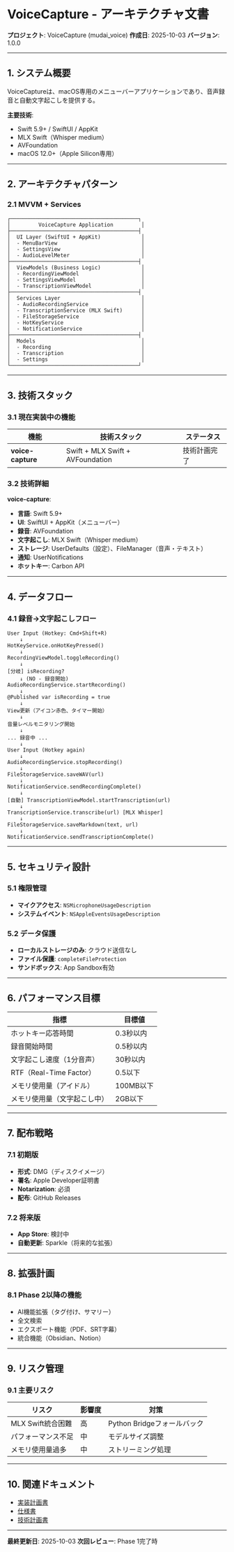 # VoiceCapture - アーキテクチャ文書

**プロジェクト**: VoiceCapture (mudai_voice)
**作成日**: 2025-10-03
**バージョン**: 1.0.0

---

## 1. システム概要

VoiceCaptureは、macOS専用のメニューバーアプリケーションであり、音声録音と自動文字起こしを提供する。

**主要技術**:
- Swift 5.9+ / SwiftUI / AppKit
- MLX Swift（Whisper medium）
- AVFoundation
- macOS 12.0+（Apple Silicon専用）

---

## 2. アーキテクチャパターン

### 2.1 MVVM + Services

```
┌─────────────────────────────────────────┐
│         VoiceCapture Application         │
├─────────────────────────────────────────┤
│  UI Layer (SwiftUI + AppKit)             │
│  - MenuBarView                           │
│  - SettingsView                          │
│  - AudioLevelMeter                       │
├─────────────────────────────────────────┤
│  ViewModels (Business Logic)             │
│  - RecordingViewModel                    │
│  - SettingsViewModel                     │
│  - TranscriptionViewModel                │
├─────────────────────────────────────────┤
│  Services Layer                          │
│  - AudioRecordingService                 │
│  - TranscriptionService (MLX Swift)      │
│  - FileStorageService                    │
│  - HotKeyService                         │
│  - NotificationService                   │
├─────────────────────────────────────────┤
│  Models                                  │
│  - Recording                             │
│  - Transcription                         │
│  - Settings                              │
└─────────────────────────────────────────┘
```

---

## 3. 技術スタック

### 3.1 現在実装中の機能

| 機能 | 技術スタック | ステータス |
|------|-------------|-----------|
| **voice-capture** | Swift + MLX Swift + AVFoundation | 技術計画完了 |

### 3.2 技術詳細

**voice-capture**:
- **言語**: Swift 5.9+
- **UI**: SwiftUI + AppKit（メニューバー）
- **録音**: AVFoundation
- **文字起こし**: MLX Swift（Whisper medium）
- **ストレージ**: UserDefaults（設定）、FileManager（音声・テキスト）
- **通知**: UserNotifications
- **ホットキー**: Carbon API

---

## 4. データフロー

### 4.1 録音→文字起こしフロー

```
User Input (Hotkey: Cmd+Shift+R)
    ↓
HotKeyService.onHotKeyPressed()
    ↓
RecordingViewModel.toggleRecording()
    ↓
[分岐] isRecording?
    ↓ (NO - 録音開始)
AudioRecordingService.startRecording()
    ↓
@Published var isRecording = true
    ↓
View更新（アイコン赤色、タイマー開始）
    ↓
音量レベルモニタリング開始
    ↓
... 録音中 ...
    ↓
User Input (Hotkey again)
    ↓
AudioRecordingService.stopRecording()
    ↓
FileStorageService.saveWAV(url)
    ↓
NotificationService.sendRecordingComplete()
    ↓
[自動] TranscriptionViewModel.startTranscription(url)
    ↓
TranscriptionService.transcribe(url) [MLX Whisper]
    ↓
FileStorageService.saveMarkdown(text, url)
    ↓
NotificationService.sendTranscriptionComplete()
```

---

## 5. セキュリティ設計

### 5.1 権限管理

- **マイクアクセス**: `NSMicrophoneUsageDescription`
- **システムイベント**: `NSAppleEventsUsageDescription`

### 5.2 データ保護

- **ローカルストレージのみ**: クラウド送信なし
- **ファイル保護**: `completeFileProtection`
- **サンドボックス**: App Sandbox有効

---

## 6. パフォーマンス目標

| 指標 | 目標値 |
|------|--------|
| ホットキー応答時間 | 0.3秒以内 |
| 録音開始時間 | 0.5秒以内 |
| 文字起こし速度（1分音声） | 30秒以内 |
| RTF（Real-Time Factor） | 0.5以下 |
| メモリ使用量（アイドル） | 100MB以下 |
| メモリ使用量（文字起こし中） | 2GB以下 |

---

## 7. 配布戦略

### 7.1 初期版

- **形式**: DMG（ディスクイメージ）
- **署名**: Apple Developer証明書
- **Notarization**: 必須
- **配布**: GitHub Releases

### 7.2 将来版

- **App Store**: 検討中
- **自動更新**: Sparkle（将来的な拡張）

---

## 8. 拡張計画

### 8.1 Phase 2以降の機能

- AI機能拡張（タグ付け、サマリー）
- 全文検索
- エクスポート機能（PDF、SRT字幕）
- 統合機能（Obsidian、Notion）

---

## 9. リスク管理

### 9.1 主要リスク

| リスク | 影響度 | 対策 |
|--------|--------|------|
| MLX Swift統合困難 | 高 | Python Bridgeフォールバック |
| パフォーマンス不足 | 中 | モデルサイズ調整 |
| メモリ使用量過多 | 中 | ストリーミング処理 |

---

## 10. 関連ドキュメント

- [実装計画書](/Users/kk/development/mudai_voice/plan/implementation_plan_mlx_swift.md)
- [仕様書](./.spec-kit/specs/voice-capture/specification.md)
- [技術計画書](./.spec-kit/specs/voice-capture/technical-plan.md)

---

**最終更新日**: 2025-10-03
**次回レビュー**: Phase 1完了時

